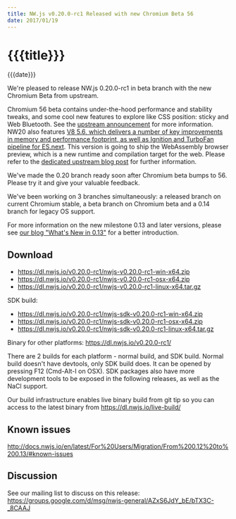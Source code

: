 ```yaml
---
title: NW.js v0.20.0-rc1 Released with new Chromium Beta 56
date: 2017/01/19
---
```

# {{{title}}}
{{{date}}}

We're pleased to release NW.js 0.20.0-rc1 in beta branch with the new Chromium Beta from upstream.

Chromium 56 beta contains under-the-hood performance and stability tweaks, and some cool new features to explore like CSS position: sticky and Web Bluetooth. See the [upstream announcement](https://blog.chromium.org/2016/12/chrome-56-beta-not-secure-warning-web.html) for more information. NW20 also features [V8 5.6, which delivers a number of key improvements in memory and performance footprint, as well as Ignition and TurboFan pipeline for ES.next](http://v8project.blogspot.com/2016/12/v8-release-56.html). This version is going to ship the WebAssembly browser preview, which is a new runtime and compilation target for the web. Please refer to the [dedicated upstream blog post](http://v8project.blogspot.de/2016/10/webassembly-browser-preview.html) for further information.

We've made the 0.20 branch ready soon after Chromium beta bumps to 56. Please try it and give your valuable feedback.

We've been working on 3 branches simultaneously: a released branch on current Chromium stable, a beta branch on Chromium beta and a 0.14 branch for legacy OS support.

For more information on the new milestone 0.13 and later versions, please see [our blog "What's New in 0.13"](/blog/whats-new-in-0.13) for a better introduction.

## Download 

* https://dl.nwjs.io/v0.20.0-rc1/nwjs-v0.20.0-rc1-win-x64.zip 
* https://dl.nwjs.io/v0.20.0-rc1/nwjs-v0.20.0-rc1-osx-x64.zip 
* https://dl.nwjs.io/v0.20.0-rc1/nwjs-v0.20.0-rc1-linux-x64.tar.gz 

SDK build: 
* https://dl.nwjs.io/v0.20.0-rc1/nwjs-sdk-v0.20.0-rc1-win-x64.zip 
* https://dl.nwjs.io/v0.20.0-rc1/nwjs-sdk-v0.20.0-rc1-osx-x64.zip 
* https://dl.nwjs.io/v0.20.0-rc1/nwjs-sdk-v0.20.0-rc1-linux-x64.tar.gz 

Binary for other platforms: https://dl.nwjs.io/v0.20.0-rc1/ 

There are 2 builds for each platform - normal build, and SDK build. Normal build doesn't have devtools, only SDK build does. lt can be opened by pressing F12 (Cmd-Alt-I on OSX). SDK packages also have more development tools to be exposed in the following releases, as well as the NaCl support.

Our build infrastructure enables live binary build from git tip so you can access to the latest binary from https://dl.nwjs.io/live-build/ 

## Known issues 
 
http://docs.nwjs.io/en/latest/For%20Users/Migration/From%200.12%20to%200.13/#known-issues

## Discussion

See our mailing list to discuss on this release: https://groups.google.com/d/msg/nwjs-general/AZxS6JdY_bE/bTX3C-_8CAAJ
